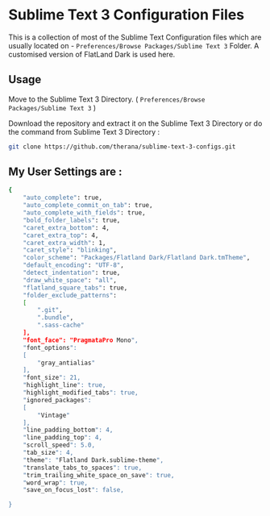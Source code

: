 # Sublime Text 3 Configuration Files

This is a collection of most of the Sublime Text Configuration files which are usually located on - `Preferences/Browse Packages/Sublime Text 3` Folder.
A customised version of FlatLand Dark is used here.

## Usage
Move to the Sublime Text 3 Directory. ( `Preferences/Browse Packages/Sublime Text 3` )

Download the repository and extract it on the Sublime Text 3 Directory or do the command from Sublime Text 3 Directory :

```bash
git clone https://github.com/therana/sublime-text-3-configs.git

```

## My User Settings are :

```bash
{
    "auto_complete": true,
    "auto_complete_commit_on_tab": true,
    "auto_complete_with_fields": true,
    "bold_folder_labels": true,
    "caret_extra_bottom": 4,
    "caret_extra_top": 4,
    "caret_extra_width": 1,
    "caret_style": "blinking",
    "color_scheme": "Packages/Flatland Dark/Flatland Dark.tmTheme",
    "default_encoding": "UTF-8",
    "detect_indentation": true,
    "draw_white_space": "all",
    "flatland_square_tabs": true,
    "folder_exclude_patterns":
    [
        ".git",
        ".bundle",
        ".sass-cache"
    ],
    "font_face": "PragmataPro Mono",
    "font_options":
    [
        "gray_antialias"
    ],
    "font_size": 21,
    "highlight_line": true,
    "highlight_modified_tabs": true,
    "ignored_packages":
    [
        "Vintage"
    ],
    "line_padding_bottom": 4,
    "line_padding_top": 4,
    "scroll_speed": 5.0,
    "tab_size": 4,
    "theme": "Flatland Dark.sublime-theme",
    "translate_tabs_to_spaces": true,
    "trim_trailing_white_space_on_save": true,
    "word_wrap": true,
    "save_on_focus_lost": false,

}

```